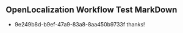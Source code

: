 ## OpenLocalization Workflow Test MarkDown
* 9e249b8d-b9ef-47a9-83a8-8aa450b9733f thanks!

<!--HONumber=Jul16_HO5-->


